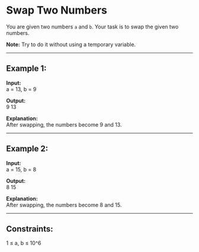 # Swap Two Numbers

You are given two numbers `a` and `b`. Your task is to swap the given two numbers.

**Note:** Try to do it without using a temporary variable.

---

## Example 1:

**Input:**  
a = 13, b = 9

**Output:**  
9 13

**Explanation:**  
After swapping, the numbers become 9 and 13.

---

## Example 2:

**Input:**  
a = 15, b = 8

**Output:**  
8 15

**Explanation:**  
After swapping, the numbers become 8 and 15.

---

## Constraints:

1 ≤ a, b ≤ 10^6
